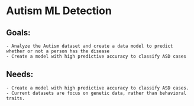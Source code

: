 
# Autism ML Detection

## Goals:
    - Analyze the Autism dataset and create a data model to predict whether or not a person has the disease
    - Create a model with high predictive accuracy to classify ASD cases

## Needs:
    - Create a model with high predictive accuracy to classify ASD cases.
    - Current datasets are focus on genetic data, rather than behavioral traits.
